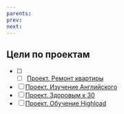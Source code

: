 ```yaml
---
parents: 
prev: 
next:
---
```

## Цели по проектам
- [ ] - [ ] [Проект. Ремонт квартиры](Проект.%20Ремонт%20квартиры.md)
- [ ] [Проект. Изучение Английского](Проект.%20Изучение%20Английского.md)
- [ ] [Проект. Здоровым к 30](Проект.%20Здоровым%20к%2030.md)
- [ ] [Проект. Обучение Highload](Проект.%20Обучение%20Highload.md)